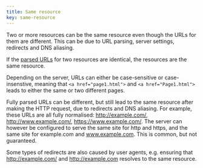 ```yaml
---
title: Same resource
key: same-resource
---
```


Two or more resources can be the same resource even though the URLs for them are different. This can be due to URL parsing, server settings, redirects and DNS aliasing.

If the [parsed URLs](https://www.w3.org/TR/html52/infrastructure.html#parsing-urls) for two resources are identical, the resources are the same resource.

Depending on the server, URLs can either be case-sensitive or case-insenstive, meaning that `<a href="page1.html">` and `<a href="Page1.html">` leads to either the same or two different pages.

Fully parsed URLs can be different, but still lead to the same resource after making the HTTP request, due to redirects and DNS aliasing. For example, these URLs are all fully normalised: http://example.com/, http://www.example.com/, https://www.example.com/. The server can however be configured to serve the same site for http and https, and the same site for example.com and www.example.com. This is common, but not guaranteed.

Some types of redirects are also caused by user agents, e.g. ensuring that http://example.com/ and http://example.com resolves to the same resource.
